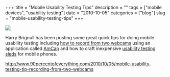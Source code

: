 +++
title = "Mobile Usability Testing Tips"
description = ""
tags = ["mobile devices", "usability testing"]
date = "2010-10-05"
categories = ["blog"]
slug = "mobile-usability-testing-tips"
+++



  <div class="notebook-screenshot"><a href="http://www.90percentofeverything.com/2010/10/05/mobile-usability-testing-tip-recording-from-two-webcams"><img id='bluga-thumbnail-2440' class='bluga-thumbnail large' src='http://media.konigi.com/bluga/
wt4cab57ab05be0_large.jpg'/></a></div><p>Harry Brignull has been posting some great quick tips for doing mobile usability testing including <a href="http://www.90percentofeverything.com/2010/10/05/mobile-usability-testing-tip-recording-from-two-webcams">how to record from two webcams</a> using an application called <a href="http://noeld.com/programs.asp?cat=video">AmCap</a> and how to craft inexpensive <a href="http://www.90percentofeverything.com/2010/05/07/quick-tip-make-your-own-iphone-usability-testing-sled-for-5/">usability testing sleds</a> for mobile phones.</p>

    
  <a href="http://www.90percentofeverything.com/2010/10/05/mobile-usability-testing-tip-recording-from-two-webcams">http://www.90percentofeverything.com/2010/10/05/mobile-usability-testing-tip-recording-from-two-webcams</a>
